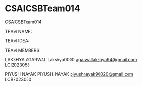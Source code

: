 # CSAICSBTeam014
CSAICSBTeam014

TEAM NAME: 

TEAM IDEA:

TEAM MEMBERS:

LAKSHYA AGARWAL Lakshya0000 agarwallakshya94@gmail.com LCI2023058

PIYUSH NAYAK PIYUSH-NAYAK piyushnayak90020@gmail.com LCB2023050


